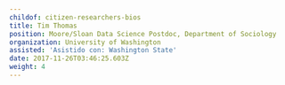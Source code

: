 ```yaml
---
childof: citizen-researchers-bios
title: Tim Thomas
position: Moore/Sloan Data Science Postdoc, Department of Sociology
organization: University of Washington
assisted: 'Asistido con: Washington State'
date: 2017-11-26T03:46:25.603Z
weight: 4
---
```

